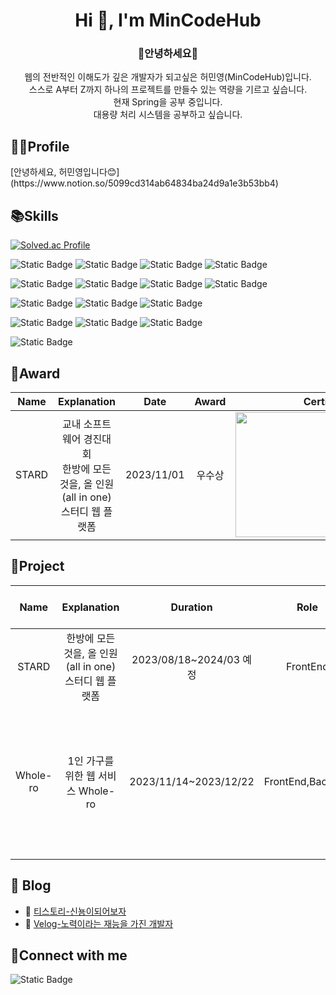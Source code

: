 <h1 align="center">Hi 👋, I'm MinCodeHub</h1>
<h3 align="center">🍒안녕하세요🍒</h3>
<p align="center">웹의 전반적인 이해도가 깊은 개발자가 되고싶은 허민영(MinCodeHub)입니다.<br/>
스스로 A부터 Z까지 하나의 프로젝트를 만들수 있는 역량을 기르고 싶습니다.<br/>
현재 Spring을 공부 중입니다.<br/>
대용량 처리 시스템을 공부하고 싶습니다.<br/></p>



<h2 align="left">👨‍💻Profile</h2>
[안녕하세요, 허민영입니다😊](https://www.notion.so/5099cd314ab64834ba24d9a1e3b53bb4)
<h2 align="left">📚Skills</h2>

[![Solved.ac Profile](http://mazassumnida.wtf/api/v2/generate_badge?boj=gjalsdud1030)](https://solved.ac/gjalsdud1030/)

![Static Badge](https://img.shields.io/badge/Html-%23E34F26?logo=html5&logoColor=white)
![Static Badge](https://img.shields.io/badge/CSS-%231572B6?logo=css3&logoColor=white)
![Static Badge](https://img.shields.io/badge/React-%2361DAFB?logo=react&logoColor=white)
![Static Badge](https://img.shields.io/badge/kotlin-blue?logo=kotlin&logoColor=white)

![Static Badge](https://img.shields.io/badge/java-yellow)
![Static Badge](https://img.shields.io/badge/JavaScript-yellow?logo=javascript&logoColor=white)
![Static Badge](https://img.shields.io/badge/python-darkblue?logo=python&logoColor=%233776AB)
![Static Badge](https://img.shields.io/badge/spring-green?logo=spring&logoColor=white)

![Static Badge](https://img.shields.io/badge/Oracle-%23F80000?logo=oracle&logoColor=white)
![Static Badge](https://img.shields.io/badge/MySQL-%234479A1?logo=mysql&logoColor=white)
![Static Badge](https://img.shields.io/badge/Sqlite-%23003B57?logo=sqlite&logoColor=white)


![Static Badge](https://img.shields.io/badge/aws-%23232F3E?logo=spring&logoColor=white)
![Static Badge](https://img.shields.io/badge/Git-%23F05032?logo=git&logoColor=white)
![Static Badge](https://img.shields.io/badge/Github-%23181717?logo=github&logoColor=white)

![Static Badge](https://img.shields.io/badge/Figma-%23F24E1E?logo=figma&logoColor=white)

<h2 align="left">👑Award</h2>

|Name|Explanation|Date|Award|Certificate|
|:---:|:---:|:---:|:---:|:---:|
|STARD|교내 소프트웨어 경진대회<br/>한방에 모든 것을, 올 인원(all in one) 스터디 웹 플랫폼|2023/11/01|우수상|<img src="https://github.com/MinCodeHub/MinCodeHub/assets/80142915/f2814f2b-1f30-4689-8f3d-efa20adc987e" width="300" height="200" />


<h2 align="left">🎥Project</h2>

|Name|Explanation|Duration|Role|Tool & Stack|Notion|
|:---:|:---:|:---:|:---:|:---:|:---:|
|STARD|한방에 모든 것을, 올 인원(all in one) 스터디 웹 플랫폼|2023/08/18~2024/03 예정|FrontEnd|![Static Badge](https://img.shields.io/badge/React-%2361DAFB?logo=react&logoColor=white)|[StarD](https://www.notion.so/all-in-one-d556266c13304bdb85444a6fc61b991d)|
|Whole-ro|1인 가구를 위한 웹 서비스 Whole-ro|2023/11/14~2023/12/22|FrontEnd,BackEnd|![Static Badge](https://img.shields.io/badge/MyBatis-green)![Static Badge](https://img.shields.io/badge/JSP-blue)![Static Badge](https://img.shields.io/badge/java-yellow)![Static Badge](https://img.shields.io/badge/SQLDeveloper-%20pink)|[Whole-ro](https://www.notion.so/1-Whole-ro-10237a272ba449bcbb1f2e804144c822)|

<h2 align="left">📝 Blog</h2>

- 📝 [티스토리-신뇽이되어보자](https://dragonair148.tistory.com/)
- 📝 [Velog-노력이라는 재능을 가진 개발자](https://velog.io/@mignon_eu21/posts)




<h2 align="left">💌Connect with me</h2> 

![Static Badge](https://img.shields.io/badge/Naver-%2303C75A?logo=naver&logoColor=white&link=https%3A%2F%2Fmail.naver.com%2Fv2%2Fnew)


  
